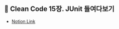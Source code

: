 ## 🧹 Clean Code 15장. JUnit 들여다보기
* [Notion Link](https://plat2.notion.site/15-JUnit-6969182b4b76440682c96b086a98b6ec)
